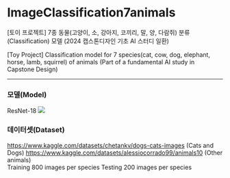 # ImageClassification7animals
[토이 프로젝트] 7종 동물(고양이, 소, 강아지, 코끼리, 말, 양, 다람쥐) 분류(Classification) 모델
(2024 캡스톤디자인 기초 AI 스터디 일환)

[Toy Project] Classification model for 7 species(cat, cow, dog, elephant, horse, lamb, squirrel) of animals
(Part of a fundamental AI study in Capstone Design)
<hr>

### 모델(Model)
ResNet-18
<img src="https://blog.kakaocdn.net/dn/Bl6lG/btrDyFKASgY/LD9Z8BvHg1S76DcRe7yJd0/img.png">


### 데이터셋(Dataset)
https://www.kaggle.com/datasets/chetankv/dogs-cats-images (Cats and Dogs)
https://www.kaggle.com/datasets/alessiocorrado99/animals10 (Other animals)
<br>
Training 800 images per species
Testing 200 images per species
